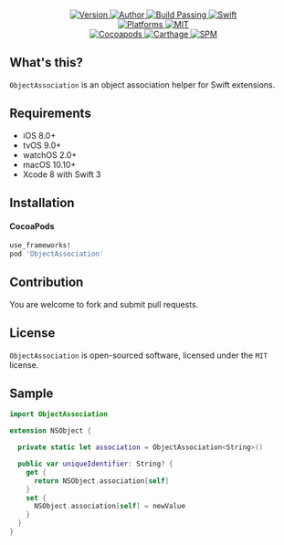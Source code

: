 
<p align="center">
  <!-- <img src="https://ooo.0o0.ooo/2017/08/02/5981c39c426e3.png" alt="ObjectAssociation"> -->
  <br/><a href="https://cocoapods.org/pods/ObjectAssociation">
  <img alt="Version" src="https://img.shields.io/badge/version-1.0.1-brightgreen.svg">
  <img alt="Author" src="https://img.shields.io/badge/author-Meniny-blue.svg">
  <img alt="Build Passing" src="https://img.shields.io/badge/build-passing-brightgreen.svg">
  <img alt="Swift" src="https://img.shields.io/badge/swift-3.0%2B-orange.svg">
  <br/>
  <img alt="Platforms" src="https://img.shields.io/badge/platform-iOS%20%7C%20tvOS%20%7C%20watchOS%20%7C%20macOS-lightgrey.svg">
  <img alt="MIT" src="https://img.shields.io/badge/license-MIT-blue.svg">
  <br/>
  <img alt="Cocoapods" src="https://img.shields.io/badge/cocoapods-compatible-brightgreen.svg">
  <img alt="Carthage" src="https://img.shields.io/badge/carthage-working%20on-red.svg">
  <img alt="SPM" src="https://img.shields.io/badge/swift%20package%20manager-working%20on-red.svg">
  </a>
</p>

## What's this?

`ObjectAssociation` is an object association helper for Swift extensions.

## Requirements

* iOS 8.0+
* tvOS 9.0+
* watchOS 2.0+
* macOS 10.10+
* Xcode 8 with Swift 3

## Installation

#### CocoaPods

```ruby
use_frameworks!
pod 'ObjectAssociation'
```

## Contribution

You are welcome to fork and submit pull requests.

## License

`ObjectAssociation` is open-sourced software, licensed under the `MIT` license.

## Sample

```swift
import ObjectAssociation

extension NSObject {

  private static let association = ObjectAssociation<String>()

  public var uniqueIdentifier: String? {
    get {
      return NSObject.association[self]
    }
    set {
      NSObject.association[self] = newValue
    }
  }
}
```
